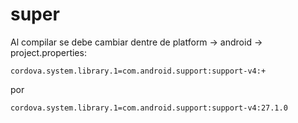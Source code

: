 # super

Al compilar se debe cambiar dentre de platform -> android -> project.properties:

```
cordova.system.library.1=com.android.support:support-v4:+
```
por

```
cordova.system.library.1=com.android.support:support-v4:27.1.0
```
